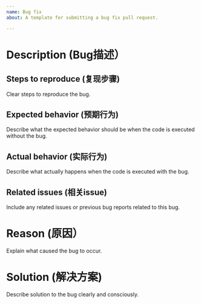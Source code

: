 ```yaml
---
name: Bug fix
about: A template for submitting a bug fix pull request.

---
```


# Description (Bug描述）

## Steps to reproduce (复现步骤)   
Clear steps to reproduce the bug.

## Expected behavior (预期行为)  
Describe what the expected behavior should be when the code is executed without the bug.

## Actual behavior (实际行为)
Describe what actually happens when the code is executed with the bug.   

## Related issues (相关issue)
Include any related issues or previous bug reports related to this bug.

# Reason (原因）
Explain what caused the bug to occur.   

# Solution (解决方案)
Describe solution to the bug clearly and consciously.
